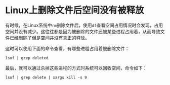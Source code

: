 # Linux上删除文件后空间没有被释放


有时候，在Linux系统中`rm`删除文件后，使用`df`查看空间占用情况时会发现，占用空间并没有减少。这往往都是因为被删除的文件还被某些进程占用着，从而导致文件已经删除了但是空间并没有真正的释放。

这时可以使用下面的命令查看，有哪些进程占用着被删除文件：

```shell
lsof | grep deleted
```
最后，就可以通过杀掉这些进程的方式时系统可以回收空间，命令如下：

```shell
lsof | grep delete | xargs kill -s 9
```

